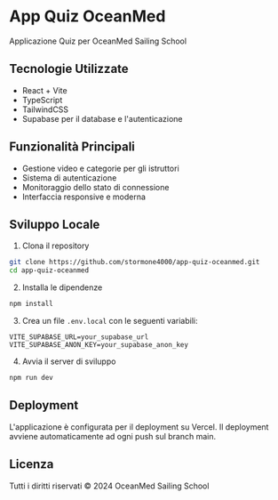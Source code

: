 # App Quiz OceanMed

Applicazione Quiz per OceanMed Sailing School

## Tecnologie Utilizzate

- React + Vite
- TypeScript
- TailwindCSS
- Supabase per il database e l'autenticazione

## Funzionalità Principali

- Gestione video e categorie per gli istruttori
- Sistema di autenticazione
- Monitoraggio dello stato di connessione
- Interfaccia responsive e moderna

## Sviluppo Locale

1. Clona il repository
```bash
git clone https://github.com/stormone4000/app-quiz-oceanmed.git
cd app-quiz-oceanmed
```

2. Installa le dipendenze
```bash
npm install
```

3. Crea un file `.env.local` con le seguenti variabili:
```
VITE_SUPABASE_URL=your_supabase_url
VITE_SUPABASE_ANON_KEY=your_supabase_anon_key
```

4. Avvia il server di sviluppo
```bash
npm run dev
```

## Deployment

L'applicazione è configurata per il deployment su Vercel. Il deployment avviene automaticamente ad ogni push sul branch main.

## Licenza

Tutti i diritti riservati © 2024 OceanMed Sailing School